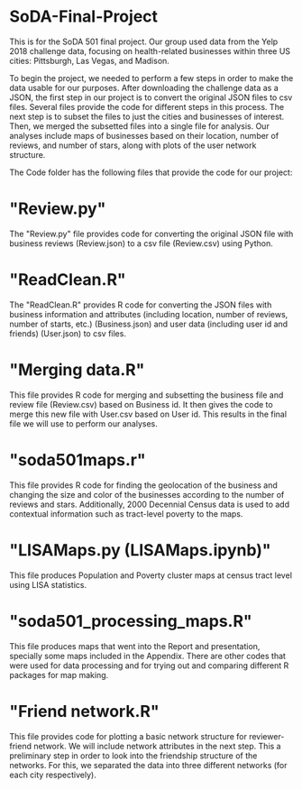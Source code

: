 # SoDA-Final-Project

  This is for the SoDA 501 final project. Our group used data from the Yelp 2018 challenge data, focusing on health-related businesses within three US cities: Pittsburgh, Las Vegas, and Madison. 
  
  To begin the project, we needed to perform a few steps in order to make the data usable for our purposes. After downloading the challenge data as a JSON, the first step in our project is to convert the original JSON files to csv files. Several files provide the code for different steps in this process. The next step is to subset the files to just the cities and businesses of interest. Then, we merged the subsetted files into a single file for analysis. Our analyses include maps of businesses based on their location, number of reviews, and number of stars, along with plots of the user network structure.
  
  The Code folder has the following files that provide the code for our project:
  
 # "Review.py"
 The "Review.py" file provides code for converting the original JSON file with business reviews (Review.json) to a csv file (Review.csv) using Python. 
  
#  "ReadClean.R"
  The "ReadClean.R" provides R code for converting the JSON files with business information and attributes (including location, number of reviews, number of starts, etc.) (Business.json) and user data (including user id and friends) (User.json) to csv files.
  
#  "Merging data.R"
  This file provides R code for merging and subsetting the business file and review file (Review.csv) based on Business id.
  It then gives the code to merge this new file with User.csv based on User id. This results in the final file we will use to perform our analyses.
  
#  "soda501maps.r"
  This file provides R code for finding the geolocation of the business and changing the size and color of the businesses according to the number of reviews and stars. Additionally, 2000 Decennial Census data is used to add contextual information such as tract-level poverty to the maps.
  
# "LISAMaps.py (LISAMaps.ipynb)" 

This file produces Population and Poverty cluster maps at census tract level using LISA statistics. 

# "soda501_processing_maps.R" 

This file produces maps that went into the Report and presentation, specially some maps included in the Appendix. There are other codes that were used for data processing and for trying out and comparing different R packages for map making. 
  
 # "Friend network.R"
  This file provides code for plotting a basic network structure for reviewer-friend network. We will include network attributes in the next step. This a preliminary step in order to look into the friendship structure of the networks. For this, we separated the data into three different networks (for each city respectively). 
  
